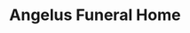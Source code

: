 ---
title: "Angelus Funeral Home"
url: /los-angeles/angelus-funeral-home/
shop: funeral directors
---